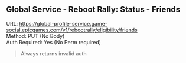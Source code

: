 ## Global Service - Reboot Rally: Status - Friends

URL: https://global-profile-service.game-social.epicgames.com/v1/rebootrally/eligibility/friends \
Method: PUT (No Body) \
Auth Required: Yes (No Perm required)

> Always returns invalid auth
